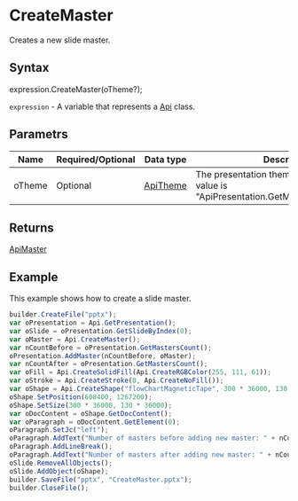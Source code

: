 # CreateMaster

Creates a new slide master.

## Syntax

expression.CreateMaster(oTheme?);

`expression` - A variable that represents a [Api](../Api.md) class.

## Parametrs

| **Name** | **Required/Optional** | **Data type** | **Description** |
| ------------- | ------------- | ------------- | ------------- |
| oTheme | Optional | [ApiTheme](../../ApiTheme/ApiTheme.md) | The presentation theme object. Default value is "ApiPresentation.GetMaster(0).GetTheme()" |

## Returns

[ApiMaster](../../ApiMaster/ApiMaster.md)

## Example

This example shows how to create a slide master.

```javascript
builder.CreateFile("pptx");
var oPresentation = Api.GetPresentation();
var oSlide = oPresentation.GetSlideByIndex(0);
var oMaster = Api.CreateMaster();
var nCountBefore = oPresentation.GetMastersCount();
oPresentation.AddMaster(nCountBefore, oMaster);
var nCountAfter = oPresentation.GetMastersCount();
var oFill = Api.CreateSolidFill(Api.CreateRGBColor(255, 111, 61));
var oStroke = Api.CreateStroke(0, Api.CreateNoFill());
var oShape = Api.CreateShape("flowChartMagneticTape", 300 * 36000, 130 * 36000, oFill, oStroke);
oShape.SetPosition(608400, 1267200);
oShape.SetSize(300 * 36000, 130 * 36000);
var oDocContent = oShape.GetDocContent();
var oParagraph = oDocContent.GetElement(0);
oParagraph.SetJc("left");
oParagraph.AddText("Number of masters before adding new master: " + nCountBefore);
oParagraph.AddLineBreak();
oParagraph.AddText("Number of masters after adding new master: " + nCountAfter);
oSlide.RemoveAllObjects();
oSlide.AddObject(oShape);
builder.SaveFile("pptx", "CreateMaster.pptx");
builder.CloseFile();
```